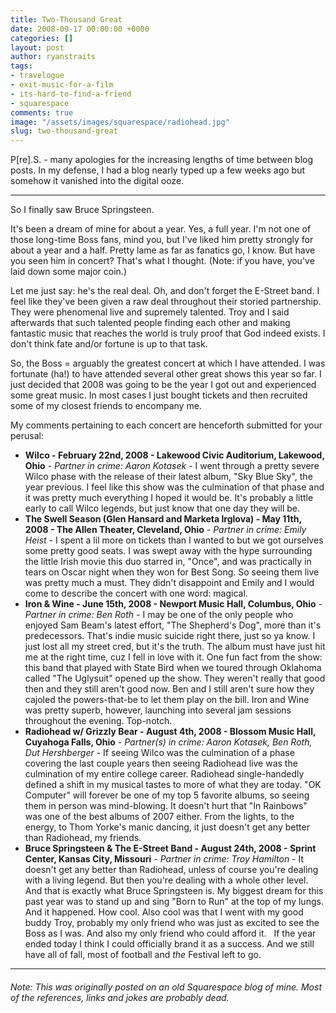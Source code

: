 ```yaml
---
title: Two-Thousand Great
date: 2008-09-17 00:00:00 +0000
categories: []
layout: post
author: ryanstraits
tags:
- travelogue
- exit-music-for-a-film
- its-hard-to-find-a-friend
- squarespace
comments: true
image: "/assets/images/squarespace/radiohead.jpg"
slug: two-thousand-great
---
```

P\[re\].S. - many apologies for the increasing lengths of time between blog posts. In my defense, I had a blog nearly typed up a few weeks ago but somehow it vanished into the digital ooze.

---

So I finally saw Bruce Springsteen.

<!-- break -->

It's been a dream of mine for about a year. Yes, a full year. I'm not one of those long-time Boss fans, mind you, but I've liked him pretty strongly for about a year and a half. Pretty lame as far as fanatics go, I know. But have you seen him in concert? That's what I thought. (Note: if you have, you've laid down some major coin.)

Let me just say: he's the real deal. Oh, and don't forget the E-Street band. I feel like they've been given a raw deal throughout their storied partnership. They were phenomenal live and supremely talented. Troy and I said afterwards that such talented people finding each other and making fantastic music that reaches the world is truly proof that God indeed exists. I don't think fate and/or fortune is up to that task.

So, the Boss = arguably the greatest concert at which I have attended. I was fortunate (ha!) to have attended several other great shows this year so far. I just decided that 2008 was going to be the year I got out and experienced some great music. In most cases I just bought tickets and then recruited some of my closest friends to encompany me.

My comments pertaining to each concert are henceforth submitted for your perusal:

* **Wilco - February 22nd, 2008 - Lakewood Civic Auditorium, Lakewood, Ohio** - _Partner in crime: Aaron Kotasek_ - I went through a pretty severe Wilco phase with the release of their latest album, "Sky Blue Sky", the year previous. I feel like this show was the culmination of that phase and it was pretty much everything I hoped it would be. It's probably a little early to call Wilco legends, but just know that one day they will be.
* **The Swell Season (Glen Hansard and Marketa Irglova) - May 11th, 2008 - The Allen Theater, Cleveland, Ohio** - _Partner in crime: Emily Heist_ - I spent a lil more on tickets than I wanted to but we got ourselves some pretty good seats. I was swept away with the hype surrounding the little Irish movie this duo starred in, "Once", and was practically in tears on Oscar night when they won for Best Song. So seeing them live was pretty much a must. They didn't disappoint and Emily and I would come to describe the concert with one word: magical.
* **Iron & Wine - June 15th, 2008 - Newport Music Hall, Columbus, Ohio** - _Partner in crime: Ben Roth_ - I may be one of the only people who enjoyed Sam Beam's latest effort, "The Shepherd's Dog", more than it's predecessors. That's indie music suicide right there, just so ya know. I just lost all my street cred, but it's the truth. The album must have just hit me at the right time, cuz I fell in love with it. One fun fact from the show: this band that played with State Bird when we toured through Oklahoma called "The Uglysuit" opened up the show. They weren't really that good then and they still aren't good now. Ben and I still aren't sure how they cajoled the powers-that-be to let them play on the bill. Iron and Wine was pretty superb, however, launching into several jam sessions throughout the evening. Top-notch.
* **Radiohead w/ Grizzly Bear - August 4th, 2008 - Blossom Music Hall, Cuyahoga Falls, Ohio** - _Partner(s) in crime: Aaron Kotasek, Ben Roth, Dut Hershberger_ - If seeing Wilco was the culmination of a phase covering the last couple years then seeing Radiohead live was the culmination of my entire college career. Radiohead single-handedly defined a shift in my musical tastes to more of what they are today. "OK Computer" will forever be one of my top 5 favorite albums, so seeing them in person was mind-blowing. It doesn't hurt that "In Rainbows" was one of the best albums of 2007 either. From the lights, to the energy, to Thom Yorke's manic dancing, it just doesn't get any better than Radiohead, my friends.
* **Bruce Springsteen & The E-Street Band - August 24th, 2008 - Sprint Center, Kansas City, Missouri** - _Partner in crime: Troy Hamilton_ - It doesn't get any better than Radiohead, unless of course you're dealing with a living legend. But then you're dealing with a whole other level. And that is exactly what Bruce Springsteen is. My biggest dream for this past year was to stand up and sing "Born to Run" at the top of my lungs. And it happened. How cool. Also cool was that I went with my good buddy Troy, probably my only friend who was just as excited to see the Boss as I was. And also my only friend who could afford it.
   
  If the year ended today I think I could officially brand it as a success. And we still have all of fall, most of football and _the_ Festival left to go.

---

###### _Note: This was originally posted on an old Squarespace blog of mine. Most of the references, links and jokes are probably dead._